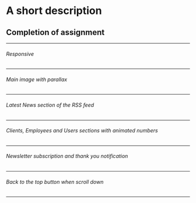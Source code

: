 # A short description

## Completion of assignment
------------------
###### Responsive
------------------
###### Main image with parallax
------------------
###### Latest News section of the RSS feed
------------------
###### Clients, Employees and Users sections with animated numbers
------------------
###### Newsletter subscription and thank you notification
------------------
###### Back to the top button when scroll down
------------------


